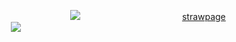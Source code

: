   ⠀  ⠀  ⠀  ⠀  ⠀  ⠀⠀  ⠀⠀  ⠀  ⠀  ⠀![](https://i.postimg.cc/B6QyzLgC/IMG-7009.gif)
   ⠀  ⠀  ⠀  ⠀  ⠀  ⠀⠀  ⠀⠀  ⠀  ⠀  ⠀[strawpage](https://medlegacy.straw.page)
     ⠀  ⠀  ⠀  ⠀  ⠀  ⠀⠀  ⠀⠀  ⠀  ⠀  ⠀![](https://i.postimg.cc/W47CS6M3/IMG-7011.png)
